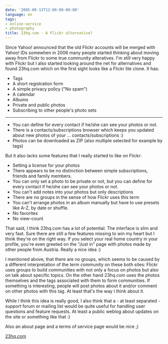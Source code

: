 ```yaml
---
date: '2005-09-13T12:00:00-00:00'
language: en
tags:
- online-service
- photography
title: 23hq.com - A Flickr alternative?
---
```



Since Yahoo! announced that the old Flickr accounts will be merged with Yahoo! IDs somewhen in 2006 many people started thinking about moving away from Flickr to some true community alteratives. I'm still very happy with Flickr but I also started looking around the net for alternatives and found 23hq.com which on the first sight looks like a Flickr lite clone. It has:

* Tags
* A short registration form
* A simple privacy policy ("No spam")
* A calendar
* Albums
* Private and public photos 
* Subscribing to other people's photo sets

-------------------------------


* You can define for every contact if he/she can see your photos or not.
* There is a contacts/subscriptions browser which keeps you updated about new photos of your ... contacts/subscriptions :)
* Photos can be downloaded as ZIP (also multiple selected for example by tags)

But it also lacks some features that I really started to like on Flickr:

* Setting a license for your photos
* There appears to be no distinction between simple subscriptions, friends and family members.
* You can only set a photo to be private or not, but you can define for every contact if he/she can see your photos or not.
* You can't add notes into your photos but only descriptions
* There are no groups in the sense of how Flickr uses this term
* You can't arrange photos in an album manually but have to use presets like A-Z, by date or shuffle.
* No favorites
* No view-count

That said, I think 23hq.com has a lot of potential. The interface is slim and very fast. Sure there are still a few features missing to win my heart but I think they're on the right way. If you select your real home country in your profile, you're even greeted on the "Just in" page with photos made by other people from Austria. Really a nice idea :)

I mentioned above, that there are no groups, which seems to be caused by a different interpretation of the term community on these both sites: Flickr uses groups to build communities with not only a focus on photos but also on talk about specific topics. On the other hand 23hq.com uses the photos themselves and the tags associated with them to form communities. If something is interesting, people will post photos about it and/or comment on other photos with this tag. At least that's the way I think about it.

While I think this idea is really good, I also think that a - at least separated - support forum or mailing list would be quite useful for handling user questions and feature requests. At least a public weblog about updates on the site or something like that :)

Also an about page and a terms of service page would be nice ;)

<a href="http://www.23hq.com">23hq.com</a>
